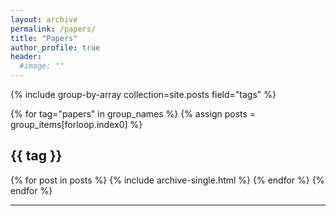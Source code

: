 ```yaml
---
layout: archive
permalink: /papers/
title: "Papers"
author_profile: true
header:
  #image: ""
---
```


{% include group-by-array collection=site.posts field="tags" %}

{% for tag="papers" in group_names %}
  {% assign posts = group_items[forloop.index0] %}
  <h2 id="{{ tag | slugify }}" class="archive__subtitle">{{ tag }}</h2>
  {% for post in posts %}
    {% include archive-single.html %}
  {% endfor %}
{% endfor %}

---
